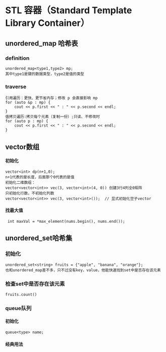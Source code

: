 # STL 容器（Standard Template Library Container）

## unordered_map 哈希表

### definition

```
unordered_map<type1,type2> mp;
其中type1是键的数据类型，type2是值的类型
```

### traverse

```
引用遍历：更快、更节省内存；修改 p 会直接影响 mp
for (auto &p : mp) {
    cout << p.first << " : " << p.second << endl;
}
值拷贝遍历:拷贝每个元素（复制一份）;只读、不修改时
for (auto p : mp) {
    cout << p.first << " : " << p.second << endl;
}
```



## vector数组

#### 初始化

```
vector<int> dp(n+1,0);
n+1代表的是长度，后面那个0代表的是值
初始化二维数组：
vector<vector<int>> vec(3, vector<int>(4, 0)) 创建3行4列全0矩阵
只初始化行数，不初始化列数
vector<vector<int>> vec(3, vector<int>());  // 显式初始化空子vector

```

#### 找最大值

```
 int maxVal = *max_element(nums.begin(), nums.end());
```

## unordered_set哈希集

### 初始化

```
unordered_set<string> fruits = {"apple", "banana", "orange"};
也和unordered_map差不多，只不过没有key，value，他能快速找到set中是否存在该元素
```

### 检查set中是否存在该元素

```
fruits.count()
```

### queue队列

#### 初始化

```
queue<type> name;
```

#### 经典用法

```

```

